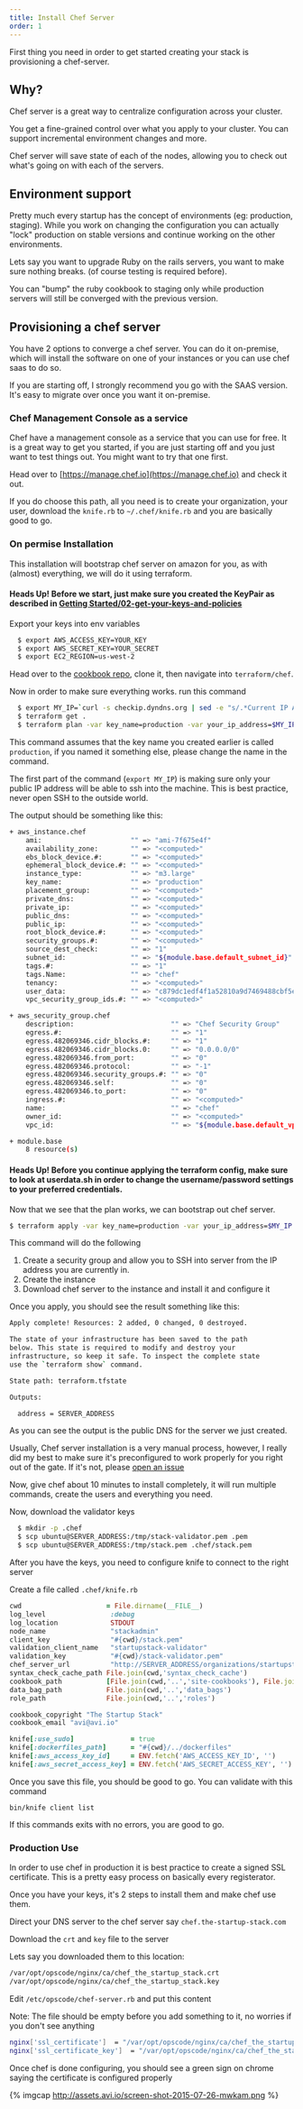 ```yaml
---
title: Install Chef Server
order: 1
---
```


First thing you need in order to get started creating your stack is provisioning a chef-server.

## Why?

Chef server is a great way to centralize configuration across your cluster.

You get a fine-grained control over what you apply to your cluster. You can
support incremental environment changes and more.

Chef server will save state of each of the nodes, allowing you to check out what's going on with each of the servers.

## Environment support

Pretty much every startup has the concept of environments (eg: production,
staging). While you work on changing the configuration you can actually "lock"
production on stable versions and continue working on the other environments.

Lets say you want to upgrade Ruby on the rails servers, you want to make sure
nothing breaks. (of course testing is required before).

You can "bump" the ruby cookbook to staging only while production servers will
still be converged with the previous version.

## Provisioning a chef server

You have 2 options to converge a chef server. You can do it on-premise, which
will install the software on one of your instances or you can use chef saas to
do so.

If you are starting off, I strongly recommend you go with the SAAS version.
It's easy to migrate over once you want it on-premise.

### Chef Management Console as a service

Chef have a management console as a service that you can use for free. It is a great way to get you started, if you are just starting off and you just want to test things out. You might want to try that one first.

Head over to [https://manage.chef.io](https://manage.chef.io) and check it out.

If you do choose this path, all you need is to create your organization, your user, download the `knife.rb` to `~/.chef/knife.rb` and you are basically good to go.

### On permise Installation

This installation will bootstrap chef server on amazon for you, as with (almost) everything, we will do it using terraform.

<div class="alert alert-info" role="alert">
  <p>
    <h4>
      <strong>Heads Up!</strong> Before we start, just make sure you created the KeyPair as described in <a href="/getting_started/02-keys-and-policies/">Getting Started/02-get-your-keys-and-policies</a>
    </h4>
  </p>
</div>

Export your keys into env variables

```bash
  $ export AWS_ACCESS_KEY=YOUR_KEY
  $ export AWS_SECRET_KEY=YOUR_SECRET
  $ export EC2_REGION=us-west-2
```

Head over to the [cookbook repo](https://github.com/the-startup-stack/stack-cookbooks), clone it, then navigate into `terraform/chef`.

Now in order to make sure everything works. run this command

```bash
  $ export MY_IP=`curl -s checkip.dyndns.org | sed -e "s/.*Current IP Address: //" -e "s/<.*$//"`
  $ terraform get .
  $ terraform plan -var key_name=production -var your_ip_address=$MY_IP
```

This command assumes that the key name you created earlier is called `production`, if you named it something else, please change the name in the command.

The first part of the command (`export MY_IP`) is making sure only your public IP address will be able to ssh into the machine. This is best practice, never open SSH to the outside world.


The output should be something like this:

```bash
+ aws_instance.chef
    ami:                      "" => "ami-7f675e4f"
    availability_zone:        "" => "<computed>"
    ebs_block_device.#:       "" => "<computed>"
    ephemeral_block_device.#: "" => "<computed>"
    instance_type:            "" => "m3.large"
    key_name:                 "" => "production"
    placement_group:          "" => "<computed>"
    private_dns:              "" => "<computed>"
    private_ip:               "" => "<computed>"
    public_dns:               "" => "<computed>"
    public_ip:                "" => "<computed>"
    root_block_device.#:      "" => "<computed>"
    security_groups.#:        "" => "<computed>"
    source_dest_check:        "" => "1"
    subnet_id:                "" => "${module.base.default_subnet_id}"
    tags.#:                   "" => "1"
    tags.Name:                "" => "chef"
    tenancy:                  "" => "<computed>"
    user_data:                "" => "c879dc1edf4f1a52810a9d7469488cbf5ed414e5"
    vpc_security_group_ids.#: "" => "<computed>"

+ aws_security_group.chef
    description:                        "" => "Chef Security Group"
    egress.#:                           "" => "1"
    egress.482069346.cidr_blocks.#:     "" => "1"
    egress.482069346.cidr_blocks.0:     "" => "0.0.0.0/0"
    egress.482069346.from_port:         "" => "0"
    egress.482069346.protocol:          "" => "-1"
    egress.482069346.security_groups.#: "" => "0"
    egress.482069346.self:              "" => "0"
    egress.482069346.to_port:           "" => "0"
    ingress.#:                          "" => "<computed>"
    name:                               "" => "chef"
    owner_id:                           "" => "<computed>"
    vpc_id:                             "" => "${module.base.default_vpc_id}"

+ module.base
    8 resource(s)
```

<div class="alert alert-warning" role="alert">
  <h4>
    <strong>Heads Up!</strong> Before you continue applying the terraform config, make sure to look at userdata.sh in order to change the username/password settings to your preferred credentials.
    </h4>
</div>

Now that we see that the plan works, we can bootstrap out chef server.

```bash
$ terraform apply -var key_name=production -var your_ip_address=$MY_IP -target=aws_instance.chef
```

This command will do the following

1. Create a security group and allow you to SSH into server from the IP address you are currently in.
2. Create the instance
3. Download chef server to the instance and install it and configure it

Once you apply, you should see the result something like this:

```bash
Apply complete! Resources: 2 added, 0 changed, 0 destroyed.

The state of your infrastructure has been saved to the path
below. This state is required to modify and destroy your
infrastructure, so keep it safe. To inspect the complete state
use the `terraform show` command.

State path: terraform.tfstate

Outputs:

  address = SERVER_ADDRESS
```

As you can see the output is the public DNS for the server we just created.

Usually, Chef server installation is a very manual process, however, I really did my best to make sure it's preconfigured to work properly for you right out of the gate. If it's not, please [open an issue](https://github.com/the-startup-stack/stack-cookbooks/issues/new)

Now, give chef about 10 minutes to install completely, it will run multiple commands, create the users and everything you need.

Now, download the validator keys

```bash
  $ mkdir -p .chef
  $ scp ubuntu@SERVER_ADDRESS:/tmp/stack-validator.pem .pem
  $ scp ubuntu@SERVER_ADDRESS:/tmp/stack.pem .chef/stack.pem
```

After you have the keys, you need to configure knife to connect to the right server

Create a file called `.chef/knife.rb`

```ruby
cwd                     = File.dirname(__FILE__)
log_level                :debug
log_location             STDOUT
node_name                "stackadmin"
client_key               "#{cwd}/stack.pem"
validation_client_name   "startupstack-validator"
validation_key           "#{cwd}/stack-validator.pem"
chef_server_url          "http://SERVER_ADDRESS/organizations/startupstack"
syntax_check_cache_path File.join(cwd,'syntax_check_cache')
cookbook_path           [File.join(cwd,'..','site-cookbooks'), File.join(cwd,'..','cookbooks')]
data_bag_path           File.join(cwd,'..','data_bags')
role_path               File.join(cwd,'..','roles')

cookbook_copyright "The Startup Stack"
cookbook_email "avi@avi.io"

knife[:use_sudo]              = true
knife[:dockerfiles_path]      = "#{cwd}/../dockerfiles"
knife[:aws_access_key_id]     = ENV.fetch('AWS_ACCESS_KEY_ID', '')
knife[:aws_secret_access_key] = ENV.fetch('AWS_SECRET_ACCESS_KEY', '')
```

Once you save this file, you should be good to go. You can validate with this command

`bin/knife client list`

If this commands exits with no errors, you are good to go.

### Production Use

In order to use chef in production it is best practice to create a signed SSL
certificate. This is a pretty easy process on basically every registerator.

Once you have your keys, it's 2 steps to install them and make chef use them.

Direct your DNS server to the chef server say `chef.the-startup-stack.com`

Download the `crt` and `key` file to the server

Lets say you downloaded them to this location:

```bash
/var/opt/opscode/nginx/ca/chef_the_startup_stack.crt
/var/opt/opscode/nginx/ca/chef_the_startup_stack.key
```

Edit `/etc/opscode/chef-server.rb` and put this content

Note: The file should be empty before you add something to it, no worries if
you don't see anything

```bash
nginx['ssl_certificate']  = "/var/opt/opscode/nginx/ca/chef_the_startup_stack.crt"
nginx['ssl_certificate_key']  = "/var/opt/opscode/nginx/ca/chef_the_startup_stack.key"
```

Once chef is done configuring, you should see a green sign on chrome saying the
certificate is configured properly

{% imgcap http://assets.avi.io/screen-shot-2015-07-26-mwkam.png %}